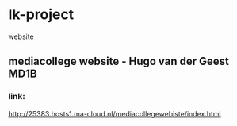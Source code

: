 # Ik-project
website 

## mediacollege website - Hugo van der Geest MD1B

### link: 
http://25383.hosts1.ma-cloud.nl/mediacollegewebiste/index.html
